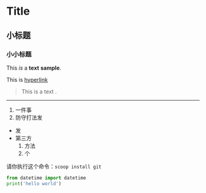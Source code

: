 # Title

## 小标题

### 小小标题
This *is* a **text** __sample__.

This is [hyperlink](https://github.com/liujun009/learn-markdown)

> This is a text .
---

1. 一件事
2. 防守打法发

- 发
- 第三方
    1. 方法
    2. 个

请你执行这个命令：`scoop install git`

```python
from datetime import datetime
print('hello world')





